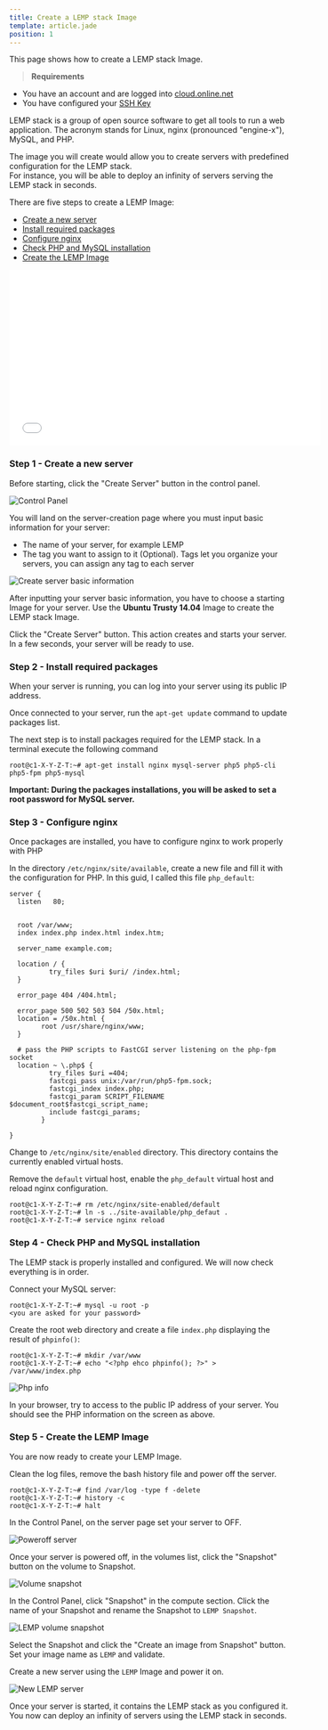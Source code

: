 ```yaml
---
title: Create a LEMP stack Image
template: article.jade
position: 1
---
```


This page shows how to create a LEMP stack Image.

> <strong>Requirements</strong>
>
- You have an account and are logged into [cloud.online.net](//cloud.online.net)
- You have configured your [SSH Key](/howto/ssh_keys.html)

LEMP stack is a group of open source software to get all tools to run a web application.
The acronym stands for Linux, nginx (pronounced "engine-x"), MySQL, and PHP.

The image you will create would allow you to create servers with predefined configuration for the LEMP stack.<br />
For instance, you will be able to deploy an infinity of servers serving the LEMP stack in seconds.

There are five steps to create a LEMP Image:

- [Create a new server](/community/lemp.html#step-1-create-a-new-server)
- [Install required packages](/community/lemp.html#step-2-install-required-packages)
- [Configure nginx](/community/lemp.html#step-3-configure-nginx)
- [Check PHP and MySQL installation](/community/lemp.html#step-4-check-php-and-mysql-installation)
- [Create the LEMP Image](/community/lemp.html#step-5-create-the-lemp-image)


<iframe width="560" height="315" src="//www.youtube-nocookie.com/embed/RZl-OQpx8mc" frameborder="0" allowfullscreen></iframe>

### Step 1 - Create a new server

Before starting, click the "Create Server" button in the control panel.

![Control Panel](../../images/dashboard.png "Control Panel")

You will land on the server-creation page where you must input basic information for your server:

- The name of your server, for example LEMP
- The tag you want to assign to it (Optional). Tags let you organize your servers, you can assign any tag to each server

![Create server basic information](../../images/create_lemp_server.png "Create server basic information")

After inputting your server basic information, you have to choose a starting Image for your server.
Use the <strong>Ubuntu Trusty 14.04</strong> Image to create the LEMP stack Image.

Click the "Create Server" button.
This action creates and starts your server.
In a few seconds, your server will be ready to use.

### Step 2 - Install required packages

When your server is running, you can log into your server using its public IP address.

Once connected to your server, run the `apt-get update` command to update packages list.

The next step is to install packages required for the LEMP stack. In a terminal execute the following command

```
root@c1-X-Y-Z-T:~# apt-get install nginx mysql-server php5 php5-cli php5-fpm php5-mysql
```

<strong>Important: During the packages installations, you will be asked to set a root password for MySQL server.</strong>

### Step 3 - Configure nginx

Once packages are installed, you have to configure nginx to work properly with PHP

In the directory `/etc/nginx/site/available`, create a new file and fill it with the configuration for PHP.
In this guid, I called this file `php_default`:

```
server {
  listen   80;


  root /var/www;
  index index.php index.html index.htm;

  server_name example.com;

  location / {
          try_files $uri $uri/ /index.html;
  }

  error_page 404 /404.html;

  error_page 500 502 503 504 /50x.html;
  location = /50x.html {
        root /usr/share/nginx/www;
  }

  # pass the PHP scripts to FastCGI server listening on the php-fpm socket
  location ~ \.php$ {
          try_files $uri =404;
          fastcgi_pass unix:/var/run/php5-fpm.sock;
          fastcgi_index index.php;
          fastcgi_param SCRIPT_FILENAME $document_root$fastcgi_script_name;
          include fastcgi_params;
        }

}
```

Change to `/etc/nginx/site/enabled` directory.
This directory contains the currently enabled virtual hosts.

Remove the `default` virtual host, enable the `php_default` virtual host and reload nginx configuration.

```
root@c1-X-Y-Z-T:~# rm /etc/nginx/site-enabled/default
root@c1-X-Y-Z-T:~# ln -s ../site-available/php_defaut .
root@c1-X-Y-Z-T:~# service nginx reload
```

### Step 4 - Check PHP and MySQL installation

The LEMP stack is properly installed and configured.
We will now check everything is in order.

Connect your MySQL server:

```
root@c1-X-Y-Z-T:~# mysql -u root -p
<you are asked for your password>
```

Create the root web directory and create a file `index.php` displaying the result of `phpinfo()`:

```
root@c1-X-Y-Z-T:~# mkdir /var/www
root@c1-X-Y-Z-T:~# echo "<?php ehco phpinfo(); ?>" > /var/www/index.php
```

![Php info](../../images/phpinfo.png "Php info")

In your browser, try to access to the public IP address of your server.
You should see the PHP information on the screen as above.

### Step 5 - Create the LEMP Image

You are now ready to create your LEMP Image.

Clean the log files, remove the bash history file and power off the server.

```
root@c1-X-Y-Z-T:~# find /var/log -type f -delete
root@c1-X-Y-Z-T:~# history -c
root@c1-X-Y-Z-T:~# halt
```

In the Control Panel, on the server page set your server to OFF.

![Poweroff server](../../images/poweroff_server.png "Poweroff server")

Once your server is powered off, in the volumes list, click the "Snapshot" button on the volume to Snapshot.

![Volume snapshot](../../images/lemp_volume_snapshot.png "Volume snapshot")

In the Control Panel, click "Snapshot" in the compute section.
Click the name of your Snapshot and rename the Snapshot to `LEMP Snapshot`.

![LEMP volume snapshot](../../images/lemp_snapshot.png "LEMP volume snapshot")

Select the Snapshot and click the "Create an image from Snapshot" button.
Set your image name as `LEMP` and validate.

Create a new server using the `LEMP` Image and power it on.

![New LEMP server](../../images/new_lemp_server.png "New LEMP server")

Once your server is started, it contains the LEMP stack as you configured it.<br />
You now can deploy an infinity of servers using the LEMP stack in seconds.
